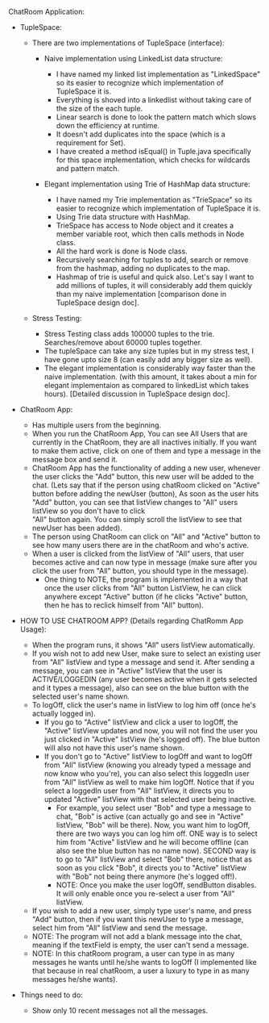 ChatRoom Application: 
 - TupleSpace:
   - There are two implementations of TupleSpace (interface):
     - Naive implementation using LinkedList data structure:
          - I have named my linked list implementation as "LinkedSpace" so its 
        easier to recognize which implementation of TupleSpace it is. 
          - Everything is shoved into a linkedlist without taking care of the 
        size of the each tuple. 
          - Linear search is done to look the pattern match which slows down 
        the efficiency at runtime. 
          - It doesn't add duplicates into the space (which is a requirement 
        for Set).
          - I have created a method isEqual() in Tuple.java specifically for 
        this space implementation, which checks for wildcards and pattern match.
           
     - Elegant implementation using Trie of HashMap data structure:
          - I have named my Trie implementation as "TrieSpace" so its easier to
         recognize which implementation of TupleSpace it is. 
          - Using Trie data structure with HashMap. 
          - TrieSpace has access to Node object and it creates a member 
          variable root, which then calls methods in Node class.  
          - All the hard work is done is Node class. 
          - Recursively searching for tuples to add, search or remove from 
          the hashmap, adding no duplicates to the map.
          - Hashmap of trie is useful and quick also. Let's say I want to add 
          millions of tuples, it will considerably add them quickly than my 
          naive implementation [comparison done in TupleSpace design doc]. 
         
   - Stress Testing:
     - Stress Testing class adds 100000 tuples to the trie. Searches/remove 
     about 60000 tuples together.  
     - The tupleSpace can take any size tuples but in my stress test, I have 
     gone upto size 8 (can easily add any bigger size as well).
     - The elegant implementation is considerably way faster than the naive 
     implementation. (with this amount, it takes about a min for elegant 
     implementaion as compared to linkedList which takes hours). [Detailed 
     discussion in TupleSpace design doc].
     
 - ChatRoom App:
   - Has multiple users from the beginning.
   - When you run the ChatRoom App, You can see All Users that are currently 
   in the ChatRoom, they are all inactives initially. If you want to make them 
   active, click on one of them and type a message in the message box and send it.   
   - ChatRoom App has the functionality of adding a new user, whenever the 
   user clicks the "Add" button, this new user will be added to the chat. (Lets
   say that if the person using chatRoom clicked on "Active" button before 
   adding the newUser (button), As soon as the user hits "Add" button, you can 
   see that listView changes to "All" users listView so you don't have to click  
   "All" button again. You can simply scroll the listView to see that newUser
   has been added).
   - The person using ChatRoom can click on "All" and "Active" button to see 
   how many users there are in the chatRoom and who's active.   
   - When a user is clicked from the listView of "All" users, that user becomes 
   active and can now type in message (make sure after you click the user 
   from "All" button, you should type in the message).
     - One thing to NOTE, the program is implemented in a way that once the 
     user clicks from "All" button ListView, he can click anywhere except 
     "Active" button (if he clicks "Active" button, then he has to reclick 
     himself from "All" button).
     
 - HOW TO USE CHATROOM APP? (Details regarding ChatRomm App Usage):
   - When the program runs, it shows "All" users listView automatically.
   - If you wish not to add new User, make sure to select an existing user 
      from "All" listView and type a message and send it. After sending a 
      message, you can see in "Active" listView that the user is 
      ACTIVE/LOGGEDIN (any user becomes active when it gets selected and it 
      types a message), also can see on the blue button with the 
      selected user's name shown.
   - To logOff, click the user's name in listView to log him off (once he's 
      actually logged in).
      - If you go to "Active" listView and click a user to logOff, the "Active"
        listView updates and now, you will not find the user you just clicked 
        in "Active" listView (he's logged off). The blue button will also not 
        have this user's name shown.
      - If you don't go to "Active" listView to logOff and want to logOff from 
        "All" listView (knowing you already typed a message and now know who you're),
        you can also select this loggedIn user from "All" listView as well to 
        make him logOff. Notice that if you select a loggedIn user from "All" 
        listView, it directs you to updated "Active" listView with that 
        selected user being inactive.
        - For example, you select user "Bob" and type a message to chat, 
          "Bob" is active (can actually go and see in "Active" listView, 
          "Bob" will be there). Now, you want him to logOff, there are two 
          ways you can log him off. ONE way is to select him from "Active" 
          listView and he will become offline (can also see the blue button 
          has no name now). SECOND way is to go to "All" listView and select 
          "Bob" there, notice that as soon as you click "Bob", it directs you 
          to "Active" listView with "Bob" not being there anymore (he's logged
           off!).
        - NOTE: Once you make the user logOff, sendButton disables. It will 
        only enable once you re-select a user from "All" listView. 
   - If you wish to add a new user, simply type user's name, and press 
      "Add" button, then if you want this newUser to type a message, select 
      him from "All" listView and send the message. 
   - NOTE: The program will not add a blank message into the chat, meaning 
      if the textField is empty, the user can't send a message.  
   - NOTE: In this chatRoom program, a user can type in as many messages he 
   wants until he/she wants to logOff (I implemented like that because in 
   real chatRoom, a user a luxury to type in as many messages he/she wants).
             
           
   
         
 - Things need to do: 
   - Show only 10 recent messages not all the messages.